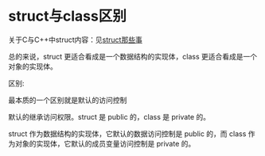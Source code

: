# struct与class区别

关于C与C++中struct内容：见[struct那些事](https://github.com/Light-City/CPlusPlusThings/blob/master/basic_content/struct)

总的来说，struct 更适合看成是一个数据结构的实现体，class 更适合看成是一个对象的实现体。

区别:

最本质的一个区别就是默认的访问控制

默认的继承访问权限。struct 是 public 的，class 是 private 的。

struct 作为数据结构的实现体，它默认的数据访问控制是 public 的，而 class 作为对象的实现体，它默认的成员变量访问控制是 private 的。
